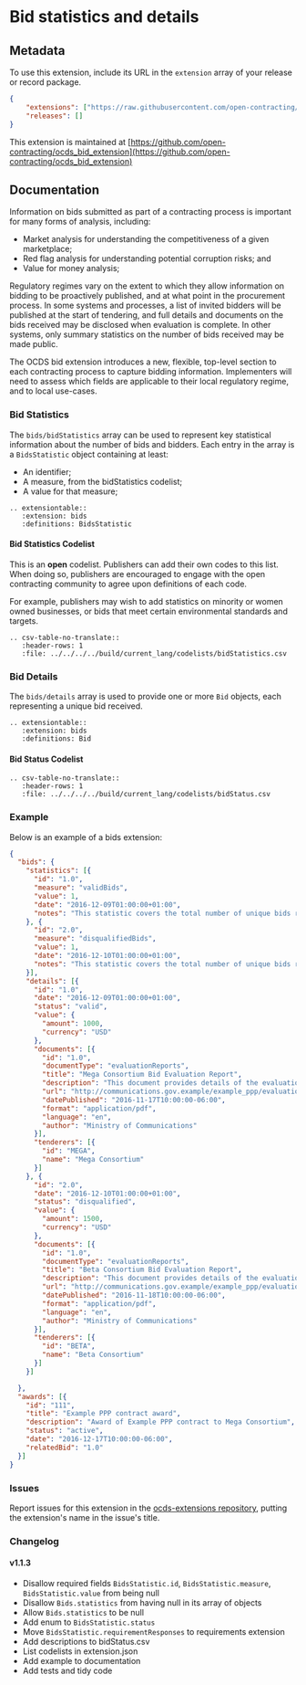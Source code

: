 # Bid statistics and details

## Metadata

To use this extension, include its URL in the `extension` array of your release or record package.

```json
{
    "extensions": ["https://raw.githubusercontent.com/open-contracting/ocds_bid_extension/v1.1.3/extension.json"],
    "releases": []
}
```

This extension is maintained at [https://github.com/open-contracting/ocds_bid_extension](https://github.com/open-contracting/ocds_bid_extension)

## Documentation

Information on bids submitted as part of a contracting process is important for many forms of analysis, including:

* Market analysis for understanding the competitiveness of a given marketplace;
* Red flag analysis for understanding potential corruption risks; and
* Value for money analysis;

Regulatory regimes vary on the extent to which they allow information on bidding to be proactively published, and at what point in the procurement process. In some systems and processes, a list of invited bidders will be published at the start of tendering, and full details and documents on the bids received may be disclosed when evaluation is complete. In other systems, only summary statistics on the number of bids received may be made public.

The OCDS bid extension introduces a new, flexible, top-level section to each contracting process to capture bidding information. Implementers will need to assess which fields are applicable to their local regulatory regime, and to local use-cases.

### Bid Statistics

The `bids/bidStatistics` array can be used to represent key statistical information about the number of bids and bidders. Each entry in the array is a `BidsStatistic` object containing at least:

* An identifier;
* A measure, from the bidStatistics codelist;
* A value for that measure;

```eval_rst
.. extensiontable::
   :extension: bids
   :definitions: BidsStatistic
```

#### Bid Statistics Codelist

This is an **open** codelist. Publishers can add their own codes to this list. When doing so, publishers are encouraged to engage with the open contracting community to agree upon definitions of each code.

For example, publishers may wish to add statistics on minority or women owned businesses, or bids that meet certain environmental standards and targets.

```eval_rst
.. csv-table-no-translate::
   :header-rows: 1
   :file: ../../../../build/current_lang/codelists/bidStatistics.csv
```

### Bid Details

The `bids/details` array is used to provide one or more `Bid` objects, each representing a unique bid received.

```eval_rst
.. extensiontable::
   :extension: bids
   :definitions: Bid
```

#### Bid Status Codelist

```eval_rst
.. csv-table-no-translate::
   :header-rows: 1
   :file: ../../../../build/current_lang/codelists/bidStatus.csv
```

### Example

Below is an example of a bids extension:

```json
{
  "bids": {
    "statistics": [{
      "id": "1.0",
      "measure": "validBids",
      "value": 1,
      "date": "2016-12-09T01:00:00+01:00",
      "notes": "This statistic covers the total number of unique bids received that were considered valid against relevant criteria."
    }, {
      "id": "2.0",
      "measure": "disqualifiedBids",
      "value": 1,
      "date": "2016-12-10T01:00:00+01:00",
      "notes": "This statistic covers the total number of unique bids received that were disqualified."
    }],
    "details": [{
      "id": "1.0",
      "date": "2016-12-09T01:00:00+01:00",
      "status": "valid",
      "value": {
        "amount": 1000,
        "currency": "USD"
      },
      "documents": [{
        "id": "1.0",
        "documentType": "evaluationReports",
        "title": "Mega Consortium Bid Evaluation Report",
        "description": "This document provides details of the evaluation of the bid submitted by Mega Consortium",
        "url": "http://communications.gov.example/example_ppp/evaluationReport_megaConsortium.pdf",
        "datePublished": "2016-11-17T10:00:00-06:00",
        "format": "application/pdf",
        "language": "en",
        "author": "Ministry of Communications"
      }],
      "tenderers": [{
        "id": "MEGA",
        "name": "Mega Consortium"
      }]
    }, {
      "id": "2.0",
      "date": "2016-12-10T01:00:00+01:00",
      "status": "disqualified",
      "value": {
        "amount": 1500,
        "currency": "USD"
      },
      "documents": [{
        "id": "1.0",
        "documentType": "evaluationReports",
        "title": "Beta Consortium Bid Evaluation Report",
        "description": "This document provides details of the evaluation of the bid submitted by Beta Consortium",
        "url": "http://communications.gov.example/example_ppp/evaluationReport_betaConsortium.pdf",
        "datePublished": "2016-11-18T10:00:00-06:00",
        "format": "application/pdf",
        "language": "en",
        "author": "Ministry of Communications"
      }],
      "tenderers": [{
        "id": "BETA",
        "name": "Beta Consortium"
      }]
    }]

  },
  "awards": [{
    "id": "111",
    "title": "Example PPP contract award",
    "description": "Award of Example PPP contract to Mega Consortium",
    "status": "active",
    "date": "2016-12-17T10:00:00-06:00",
    "relatedBid": "1.0"
  }]
}
```

### Issues

Report issues for this extension in the [ocds-extensions repository](https://github.com/open-contracting/ocds-extensions/issues), putting the extension's name in the issue's title.

### Changelog

#### v1.1.3

* Disallow required fields `BidsStatistic.id`, `BidsStatistic.measure`, `BidsStatistic.value` from being null
* Disallow `Bids.statistics` from having null in its array of objects
* Allow `Bids.statistics` to be null
* Add enum to `BidsStatistic.status`
* Move `BidsStatistic.requirementResponses` to requirements extension
* Add descriptions to bidStatus.csv
* List codelists in extension.json
* Add example to documentation
* Add tests and tidy code
